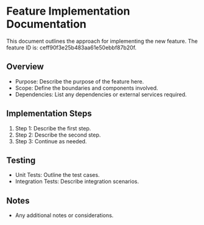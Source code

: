 # Feature Implementation Documentation

This document outlines the approach for implementing the new feature. The feature ID is: ceff90f3e25b483aa61e50ebbf87b20f.

## Overview
- Purpose: Describe the purpose of the feature here.
- Scope: Define the boundaries and components involved.
- Dependencies: List any dependencies or external services required.

## Implementation Steps
1. Step 1: Describe the first step.
2. Step 2: Describe the second step.
3. Step 3: Continue as needed.

## Testing
- Unit Tests: Outline the test cases.
- Integration Tests: Describe integration scenarios.

## Notes
- Any additional notes or considerations.

